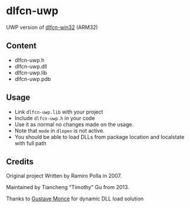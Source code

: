 # dlfcn-uwp

UWP version of [dlfcn-win32](https://github.com/dlfcn-win32/dlfcn-win32) (ARM32)
 
## Content

- dlfcn-uwp.h
- dlfcn-uwp.dll
- dlfcn-uwp.lib
- dlfcn-uwp.pdb


## Usage

- Link `dlfcn-uwp.lib` with your project
- Include `dlfcn-uwp.h` in your code
- Use it as normal no changes made on the usage.
- Note that `mode` in `dlopen` is not active.
- You should be able to load DLLs from package location and localstate with full path


## Credits

Original project Written by Ramiro Polla in 2007. 

Maintained by Tiancheng "Timothy" Gu from 2013.

Thanks to [Gustave Monce](https://github.com/gus33000) for dynamic DLL load solution